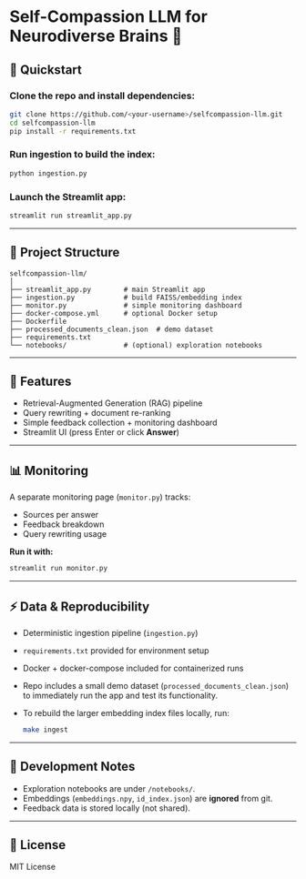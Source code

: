 # Self-Compassion LLM for Neurodiverse Brains 🧠

## 🚀 Quickstart

### Clone the repo and install dependencies:

```bash
git clone https://github.com/<your-username>/selfcompassion-llm.git
cd selfcompassion-llm
pip install -r requirements.txt
```

### Run ingestion to build the index:

```bash
python ingestion.py
```

### Launch the Streamlit app:

```bash
streamlit run streamlit_app.py
```

---

## 📂 Project Structure

```
selfcompassion-llm/
│
├── streamlit_app.py        # main Streamlit app
├── ingestion.py            # build FAISS/embedding index
├── monitor.py              # simple monitoring dashboard
├── docker-compose.yml      # optional Docker setup
├── Dockerfile
├── processed_documents_clean.json  # demo dataset
├── requirements.txt
└── notebooks/              # (optional) exploration notebooks
```

---

## 🧠 Features

- Retrieval-Augmented Generation (RAG) pipeline  
- Query rewriting + document re-ranking  
- Simple feedback collection + monitoring dashboard  
- Streamlit UI (press Enter or click **Answer**)  

---

## 📊 Monitoring

A separate monitoring page (`monitor.py`) tracks:  

- Sources per answer  
- Feedback breakdown  
- Query rewriting usage  

**Run it with:**

```bash
streamlit run monitor.py
```

---

## ⚡ Data & Reproducibility

- Deterministic ingestion pipeline (`ingestion.py`)  
- `requirements.txt` provided for environment setup  
- Docker + docker-compose included for containerized runs
- Repo includes a small demo dataset (`processed_documents_clean.json`) to immediately run the app and test its functionality.
- To rebuild the larger embedding index files locally, run:
  
  ```bash
  make ingest
  ```

---

## 📘 Development Notes

- Exploration notebooks are under `/notebooks/`.  
- Embeddings (`embeddings.npy`, `id_index.json`) are **ignored** from git.  
- Feedback data is stored locally (not shared).  

---

## 📜 License

MIT License
